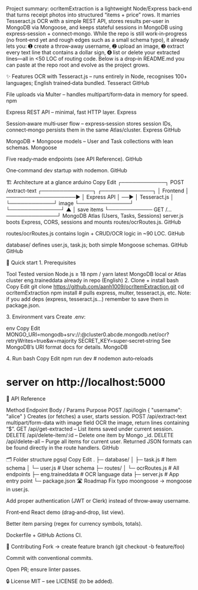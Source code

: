 Project summary: ocrItemExtraction is a lightweight Node/Express back‑end that turns receipt photos into structured “items + price” rows. It marries Tesseract.js OCR with a simple REST API, stores results per‑user in MongoDB via Mongoose, and keeps stateful sessions in MongoDB using express‑session + connect‑mongo. While the repo is still work‑in‑progress (no front‑end yet and rough edges such as a small schema typo), it already lets you: ➊ create a throw‑away username, ➋ upload an image, ➌ extract every text line that contains a dollar sign, ➍ list or delete your extracted lines—all in <50 LOC of routing code. Below is a drop‑in README.md you can paste at the repo root and evolve as the project grows.

✨ Features
OCR with Tesseract.js – runs entirely in Node, recognises 100+ languages; English trained‑data bundled. 
Tesseract
GitHub

File uploads via Multer – handles multipart/form‑data in memory for speed. 
npm

Express REST API – minimal, fast HTTP layer. 
Express

Session‑aware multi‑user flow – express‑session stores session IDs, connect‑mongo persists them in the same Atlas/cluster. 
Express
GitHub

MongoDB + Mongoose models – User and Task collections with lean schemas. 
Mongoose

Five ready‑made endpoints (see API Reference). 
GitHub

One‑command dev startup with nodemon. 
GitHub

🏗️ Architecture at a glance
arduino
Copy
Edit
┌────────────┐  POST /extract-text  ┌──────────────┐     ┌──────────────┐
│  Frontend  │ ───────────────────▶ │  Express API │ ──▶ │  Tesseract.js │
└────────────┘       image          └──────────────┘     └──────────────┘
        ▲                                  │ save items
        └──────────── GET /… ──────────────┘
                                         MongoDB Atlas
                                    (Users, Tasks, Sessions)
server.js boots Express, CORS, sessions and mounts routes/ocrRoutes.js. 
GitHub

routes/ocrRoutes.js contains login + CRUD/OCR logic in ~90 LOC. 
GitHub

database/ defines user.js, task.js; both simple Mongoose schemas. 
GitHub
GitHub

🚀 Quick start
1. Prerequisites

Tool	Tested version
Node.js	≥ 18
npm / yarn	latest
MongoDB	local or Atlas cluster
eng.traineddata	already in repo (English)
2. Clone + install
bash
Copy
Edit
git clone https://github.com/aanh1009/ocrItemExtraction.git
cd ocrItemExtraction
npm install       # pulls express, multer, tesseract.js, etc.
Note: if you add deps (express, tesseract.js…) remember to save them in package.json.

3. Environment vars
Create .env:

env
Copy
Edit
MONGO_URI=mongodb+srv://<user>:<pass>@cluster0.abcde.mongodb.net/ocr?retryWrites=true&w=majority
SECRET_KEY=super‑secret‑string
See MongoDB’s URI format docs for details. 
MongoDB

4. Run
bash
Copy
Edit
npm run dev       # nodemon auto‑reloads
# server on http://localhost:5000
🔌 API Reference

Method	Endpoint	Body / Params	Purpose
POST	/api/login	{ "username": "alice" }	Creates (or fetches) a user, starts session.
POST	/api/extract-text	multipart/form-data with image field	OCR the image, return lines containing “$”.
GET	/api/get-extracted	–	List items saved under current session.
DELETE	/api/delete-item/:id	–	Delete one item by Mongo _id.
DELETE	/api/delete-all	–	Purge all items for current user.
Returned JSON formats can be found directly in the route handlers. 
GitHub

🗂️ Folder structure
pgsql
Copy
Edit
.
├─ database/
│  ├─ task.js        # Item schema
│  └─ user.js        # User schema
├─ routes/
│  └─ ocrRoutes.js   # All endpoints
├─ eng.traineddata   # OCR language data
├─ server.js         # App entry point
└─ package.json
🛣️ Roadmap
 Fix typo moongoose → mongoose in user.js.

 Add proper authentication (JWT or Clerk) instead of throw‑away username.

 Front‑end React demo (drag‑and‑drop, list view).

 Better item parsing (regex for currency symbols, totals).

 Dockerfile + GitHub Actions CI.

🤝 Contributing
Fork → create feature branch (git checkout -b feature/foo)

Commit with conventional commits.

Open PR; ensure linter passes.

🔒 License
MIT – see LICENSE (to be added).

